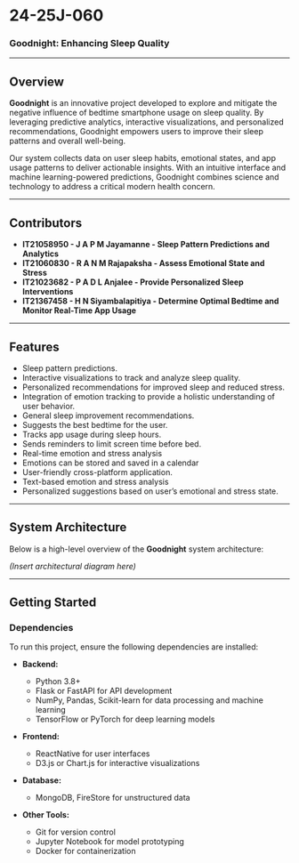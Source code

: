 # 24-25J-060
### **Goodnight: Enhancing Sleep Quality**  

---

## **Overview**  
**Goodnight** is an innovative project developed to explore and mitigate the negative influence of bedtime smartphone usage on sleep quality. By leveraging predictive analytics, interactive visualizations, and personalized recommendations, Goodnight empowers users to improve their sleep patterns and overall well-being.  

Our system collects data on user sleep habits, emotional states, and app usage patterns to deliver actionable insights. With an intuitive interface and machine learning-powered predictions, Goodnight combines science and technology to address a critical modern health concern.  

---
## **Contributors**  
- **IT21058950 - J A P M Jayamanne - Sleep Pattern Predictions and Analytics**  
- **IT21060830 - R A N M Rajapaksha - Assess Emotional State and Stress**  
- **IT21023682 - P A D L Anjalee - Provide Personalized Sleep Interventions**   
- **IT21367458 - H N Siyambalapitiya - Determine Optimal Bedtime and Monitor Real-Time App Usage**

---
## **Features**  
- Sleep pattern predictions.  
- Interactive visualizations to track and analyze sleep quality.  
- Personalized recommendations for improved sleep and reduced stress.  
- Integration of emotion tracking to provide a holistic understanding of user behavior.
- General sleep improvement recommendations.
- Suggests the best bedtime for the user.
- Tracks app usage during sleep hours.
- Sends reminders to limit screen time before bed.
- Real-time emotion and stress analysis 
- Emotions can be stored and saved in a calendar
- User-friendly cross-platform application.
- Text-based emotion and stress analysis
- Personalized suggestions based on user’s emotional and stress state.
---

## **System Architecture**  
Below is a high-level overview of the **Goodnight** system architecture:  

*(Insert architectural diagram here)*  

---

## **Getting Started**  

### **Dependencies**  
To run this project, ensure the following dependencies are installed:  

- **Backend:**  
  - Python 3.8+  
  - Flask or FastAPI for API development  
  - NumPy, Pandas, Scikit-learn for data processing and machine learning  
  - TensorFlow or PyTorch for deep learning models  

- **Frontend:**  
  - ReactNative for user interfaces  
  - D3.js or Chart.js for interactive visualizations  

- **Database:**   
  - MongoDB, FireStore for unstructured data  

- **Other Tools:**  
  - Git for version control  
  - Jupyter Notebook for model prototyping  
  - Docker for containerization  


